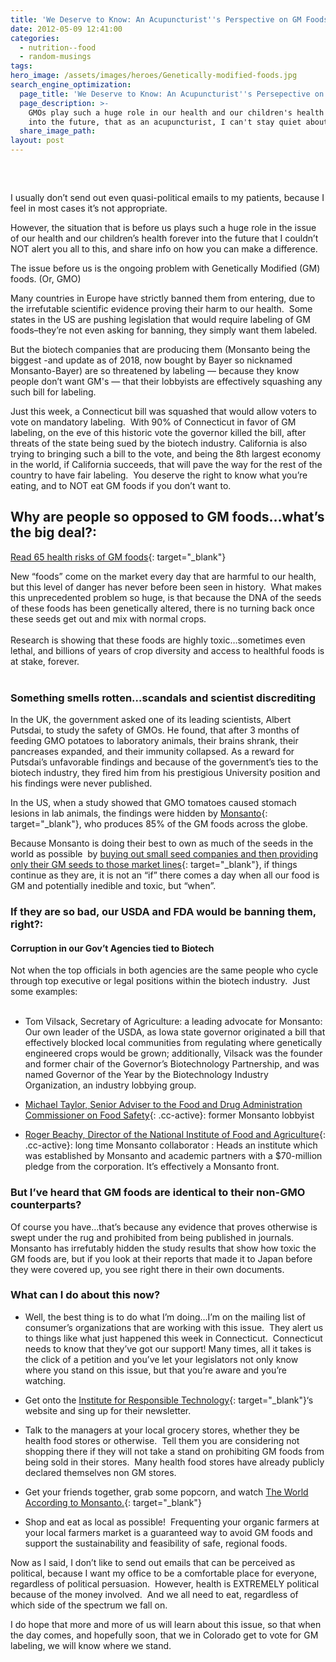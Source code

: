 ```yaml
---
title: 'We Deserve to Know: An Acupuncturist''s Perspective on GM Foods'
date: 2012-05-09 12:41:00
categories:
  - nutrition--food
  - random-musings
tags:
hero_image: /assets/images/heroes/Genetically-modified-foods.jpg
search_engine_optimization:
  page_title: 'We Deserve to Know: An Acupuncturist''s Persepective on GM Foods'
  page_description: >-
    GMOs play such a huge role in our health and our children's health forever
    into the future, that as an acupuncturist, I can't stay quiet about this.
  share_image_path:
layout: post
---
```


#####  

I usually don’t send out even quasi-political emails to my patients, because I feel in most cases it’s not appropriate. 

However, the situation that is before us plays such a huge role in the issue of our health and our children’s health forever into the future that I couldn’t NOT alert you all to this, and share info on how you can make a difference.

The issue before us is the ongoing problem with Genetically Modified (GM) foods. (Or, GMO)

Many countries in Europe have strictly banned them from entering, due to the irrefutable scientific evidence proving their harm to our health.  Some states in the US are pushing legislation that would require labeling of GM foods–they’re not even asking for banning, they simply want them labeled.

But the biotech companies that are producing them (Monsanto being the biggest -and update as of 2018, now bought by Bayer so nicknamed Monsanto-Bayer) are so threatened by labeling — because they know people don’t want GM's — that their lobbyists are effectively squashing any such bill for labeling.

Just this week, a Connecticut bill was squashed that would allow voters to vote on mandatory labeling.  With 90% of Connecticut in favor of GM labeling, on the eve of this historic vote the governor killed the bill, after threats of the state being sued by the biotech industry. California is also trying to bringing such a bill to the vote, and being the 8th largest economy in the world, if California succeeds, that will pave the way for the rest of the country to have fair labeling.  You deserve the right to know what you’re eating, and to NOT eat GM foods if you don’t want to.

## Why are people so opposed to GM foods…what’s the big deal?:

[Read 65 health risks of GM foods](https://responsibletechnology.org/gmo-education/65-health-risks-of-gm-foods/){: target="_blank"}

<div>New &ldquo;foods&rdquo; come on the market every day that are harmful to our health, but this level of danger has never before been seen in history.&nbsp; What makes this unprecedented problem so huge, is that because the DNA of the seeds of these foods has been genetically altered, there is no turning back once these seeds get out and mix with normal crops.</div>

<div>&nbsp;</div>

<div>Research is showing that these foods are highly toxic&hellip;sometimes even lethal, and billions of years of crop diversity and access to healthful foods is at stake, forever.</div>

<div>&nbsp;</div>

### Something smells rotten…scandals and scientist discrediting

In the UK, the government asked one of its leading scientists, Albert Putsdai, to study the safety of GMOs. He found, that after 3 months of feeding GMO potatoes to laboratory animals, their brains shrank, their pancreases expanded, and their immunity collapsed. As a reward for Putsdai’s unfavorable findings and because of the government’s ties to the biotech industry, they fired him from his prestigious University position and his findings were never published. 

In the US, when a study showed that GMO tomatoes caused stomach lesions in lab animals, the findings were hidden by [Monsanto](https://www.globalresearch.ca/the-complete-history-of-monsanto-the-worlds-most-evil-corporation/5387964){: target="_blank"}, who produces 85% of the GM foods across the globe.

Because Monsanto is doing their best to own as much of the seeds in the world as possible  by [buying out small seed companies and then providing only their GM seeds to those market lines](http://r20.rs6.net/tn.jsp?e=001dBFT-wSwqAE2e2RI2R6VrE8uVSuDzvp7Z4Cu_PTrkiQYI97t7Lr9MwcK4Lc-XNI6Vc8dRhOjFzauYZWVNx_Nb2tvFdEeLxBtJGPSzJExfsF4fANM3Jd0lPI2ZN2LkgVZHPikLDZv4Rw=){: target="_blank"}, if things continue as they are, it is not an “if” there comes a day when all our food is GM and potentially inedible and toxic, but “when”.

### If they are so bad, our USDA and FDA would be banning them, right?:

#### Corruption in our Gov’t Agencies tied to Biotech

<div>Not when the top officials in both agencies are the same people who cycle through top executive or legal positions within the biotech industry.&nbsp; Just some examples:<br />&nbsp;<ul><li>Tom Vilsack, Secretary of Agriculture: a leading advocate for Monsanto: Our own leader of the USDA, as Iowa state governor originated a bill that effectively blocked local communities from regulating where genetically engineered crops would be grown; additionally, Vilsack was the founder and former chair of the Governor&rsquo;s Biotechnology Partnership, and was named Governor of the Year by the <a>Biotechnology Industry Organization</a>, an industry <a>lobbying</a> group.</li></ul></div>

* [Michael Taylor, Senior Adviser to the Food and Drug Administration Commissioner on Food Safety](){: .cc-active}: former Monsanto lobbyist

* [Roger Beachy, Director of the National Institute of Food and Agriculture](){: .cc-active}: long time Monsanto collaborator : Heads an institute which was established by Monsanto and academic partners with a $70-million pledge from the corporation. It’s effectively a Monsanto front.

### But I’ve heard that GM foods are identical to their non-GMO counterparts?

Of course you have…that’s because any evidence that proves otherwise is swept under the rug and prohibited from being published in journals. Monsanto has irrefutably hidden the study results that show how toxic the GM foods are, but if you look at their reports that made it to Japan before they were covered up, you see right there in their own documents.

### What can I do about this now?

* Well, the best thing is to do what I’m doing…I’m on the mailing list of consumer’s organizations that are working with this issue.  They alert us to things like what just happened this week in Connecticut.  Connecticut needs to know that they’ve got our support! Many times, all it takes is the click of a petition and you’ve let your legislators not only know where you stand on this issue, but that you’re aware and you’re watching.
* Get onto the [Institute for Responsible Technology](http://r20.rs6.net/tn.jsp?e=001dBFT-wSwqAE2e2RI2R6VrE8uVSuDzvp7Z4Cu_PTrkiQYI97t7Lr9MwcK4Lc-XNI6Vc8dRhOjFzbsv37XgmVq8Fmw-ueaw9jA92noveOpdoI6yIVhSU2Z-HSC4QnvEWTF){: target="_blank"}‘s website and sing up for their newsletter.
* Talk to the managers at your local grocery stores, whether they be health food stores or otherwise.  Tell them you are considering not shopping there if they will not take a stand on prohibiting GM foods from being sold in their stores.  Many health food stores have already publicly declared themselves non GM stores.

* Get your friends together, grab some popcorn, and watch [The World According to Monsanto.](http://r20.rs6.net/tn.jsp?e=001dBFT-wSwqAE2e2RI2R6VrE8uVSuDzvp7Z4Cu_PTrkiQYI97t7Lr9MwcK4Lc-XNI6Vc8dRhOjFzYkmidQtRveVFHzRrZAr_7TVHhfFpvxbjQimF-WQgMrluhFjQZRUMGO_AXNLpeqdKfpTp5XWT_ThRYWoPr_sAhJOj5_jjMAx2c=){: target="_blank"}

* Shop and eat as local as possible!  Frequenting your organic farmers at your local farmers market is a guaranteed way to avoid GM foods and support the sustainability and feasibility of safe, regional foods.

Now as I said, I don’t like to send out emails that can be perceived as political, because I want my office to be a comfortable place for everyone, regardless of political persuasion.  However, health is EXTREMELY political because of the money involved.  And we all need to eat, regardless of which side of the spectrum we fall on.

I do hope that more and more of us will learn about this issue, so that when the day comes, and hopefully soon, that we in Colorado get to vote for GM labeling, we will know where we stand.